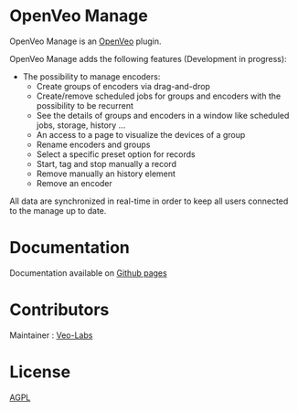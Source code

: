 # OpenVeo Manage
OpenVeo Manage is an [OpenVeo](https://github.com/veo-labs/openveo-core) plugin.

OpenVeo Manage adds the following features (Development in progress):

- The possibility to manage encoders:
    - Create groups of encoders via drag-and-drop
    - Create/remove scheduled jobs for groups and encoders with the possibility to be recurrent
    - See the details of groups and encoders in a window like scheduled jobs, storage, history ...
    - An access to a page to visualize the devices of a group
    - Rename encoders and groups
    - Select a specific preset option for records
    - Start, tag and stop manually a record
    - Remove manually an history element
    - Remove an encoder

All data are synchronized in real-time in order to keep all users connected to the manage up to date.

# Documentation
Documentation available on [Github pages](http://veo-labs.github.io/openveo-manage/1.0.0-alpha.0)

# Contributors
Maintainer : [Veo-Labs](http://www.veo-labs.com/)

# License
[AGPL](http://www.gnu.org/licenses/agpl-3.0.en.html)
